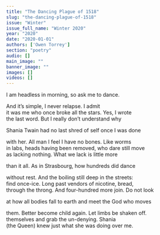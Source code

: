 ```yaml
---
title: "The Dancing Plague of 1518"
slug: "the-dancing-plague-of-1518"
issue: "Winter"
issue_full_name: "Winter 2020"
year: "2020"
date: "2020-01-01"
authors: ['Owen Torrey']
section: "poetry"
audio: []
main_image: ""
banner_image: ""
images: []
videos: []
---
```


I am headless in morning, so ask me to dance.  

And it’s simple, I never relapse. I admit  
it was me who once broke all the stars. Yes, I wrote  
the last word. But I really don’t understand why  

Shania Twain had no last shred of self once I was done  

with her. All man I feel I have no bones. Like worms  
in labs, heads having been removed, who dare still move  
as lacking nothing. What we lack is little more  

than it all. As in Strasbourg, how hundreds did dance  

without rest. And the boiling still deep in the streets:  
find once-ice. Long past vendors of nicotine, bread,  
through the throng. And four-hundred more join. Do not look  

at how all bodies fall to earth and meet the God who moves  

them. Better become child again. Let limbs be shaken off.  
themselves and grab the un-denying. Shania  
(the Queen) knew just what she was doing over me.  
